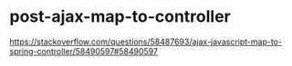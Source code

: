 # post-ajax-map-to-controller
https://stackoverflow.com/questions/58487693/ajax-javascript-map-to-spring-controller/58490597#58490597
